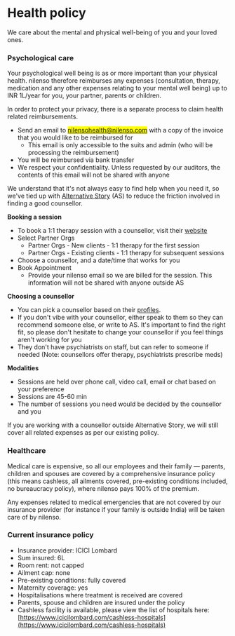 # Health policy

We care about the mental and physical well-being of you and your loved ones.

### Psychological care

Your psychological well being is as or more important than your physical health. nilenso therefore reimburses any expenses (consultation, therapy, medication and any other expenses relating to your mental well being) up to INR 1L/year for you, your partner, parents or children.

In order to protect your privacy, there is a separate process to claim health related reimbursements.

* Send an email to <mark style="color:blue;">nilensohealth@nilenso.com</mark> with a copy of the invoice that you would like to be reimbursed for
  * This email is only accessible to the suits and admin (who will be processing the reimbursement)
* You will be reimbursed via bank transfer
* We respect your confidentiality. Unless requested by our auditors, the contents of this email will not be shared with anyone

We understand that it's not always easy to find help when you need it, so we've tied up with [Alternative Story](https://alternativestory.in) (AS) to reduce the friction involved in finding a good counsellor.

**Booking a session**

* To book a 1:1 therapy session with a counsellor, visit their [website](https://thealternativestory.zohobookings.in/#/customer/thealternativestory)
* Select Partner Orgs
  * Partner Orgs - New clients - 1:1 therapy for the first session
  * Partner Orgs - Existing clients - 1:1 therapy for subsequent sessions
* Choose a counsellor, and a date/time that works for you
* Book Appointment
  * Provide your nilenso email so we are billed for the session. This information will not be shared with anyone outside AS

**Choosing a counsellor**

* You can pick a counsellor based on their [profiles](https://alternativestory.in/team-of-psychologists-in-bangalore-and-bombay-counselling-courses/).
* If you don't vibe with your counsellor, either speak to them so they can recommend someone else, or write to AS. It's important to find the right fit, so please don't hesitate to change your counsellor if you feel things aren't working for you
* They don't have psychiatrists on staff, but can refer to someone if needed (Note: counsellors offer therapy, psychiatrists prescribe meds)

**Modalities**

* Sessions are held over phone call, video call, email or chat based on your preference
* Sessions are 45-60 min
* The number of sessions you need would be decided by the counsellor and you

If you are working with a counsellor outside Alternative Story, we will still cover all related expenses as per our existing policy.

### Healthcare

Medical care is expensive, so all our employees and their family — parents, children and spouses are covered by a comprehensive insurance policy (this means cashless, all ailments covered, pre-existing conditions included, no bureaucracy policy), where nilenso pays 100% of the premium.

Any expenses related to medical emergencies that are not covered by our insurance provider (for instance if your family is outside India) will be taken care of by nilenso.

### Current insurance policy

* Insurance provider: ICICI Lombard
* Sum insured: 6L
* Room rent: not capped
* Ailment cap: none
* Pre-existing conditions: fully covered
* Maternity coverage: yes
* Hospitalisations where treatment is received are covered
* Parents, spouse and children are insured under the policy
* Cashless facility is available, please view the list of hospitals here: [https://www.icicilombard.com/cashless-hospitals](https://www.icicilombard.com/cashless-hospitals)

